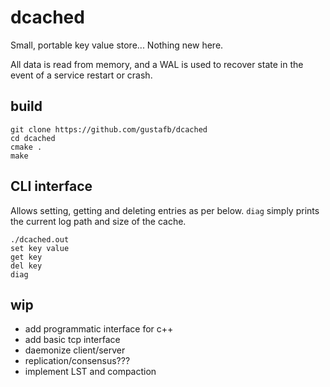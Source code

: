 # dcached
Small, portable key value store... Nothing new here.

All data is read from memory, and a WAL is used to recover state in the event of a service restart or crash.

## build
```
git clone https://github.com/gustafb/dcached
cd dcached
cmake .
make
```

## CLI interface
Allows setting, getting and deleting entries as per below. `diag` simply prints the current log path and size of the cache.
```
./dcached.out
set key value
get key
del key
diag
```

## wip
- add programmatic interface for c++
- add basic tcp interface
- daemonize client/server
- replication/consensus???
- implement LST and compaction
